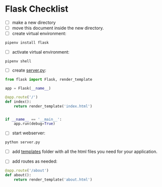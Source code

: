 # Flask Checklist

- [ ] make a new directory
- [ ] move this document inside the new directory.
- [ ] create virtual environment:

```bash
pipenv install flask
```
- [ ] activate virtual environment:

```
pipenv shell
```
- [ ] create [server.py](server.py):

```py
from flask import Flask, render_template

app = Flask(__name__)

@app.route('/')
def index():
    return render_template('index.html')


if __name__ == '__main__':
    app.run(debug=True)
```
- [ ] start webserver:

```bash
python server.py
```

- [ ] add [templates](templates/index.html) folder with all the html files you need for your application.


- [ ] add routes as needed:

```py
@app.route('/about')
def about():
    return render_template('about.html')
```

